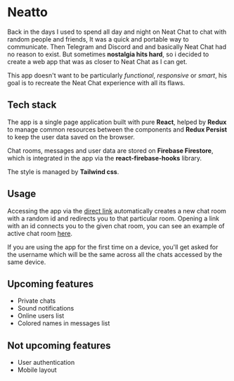 # Neatto

Back in the days I used to spend all day and night on Neat Chat to chat with random people and friends, It was a quick and portable way to communicate. Then Telegram and Discord and and basically Neat Chat had no reason to exist. But sometimes **nostalgia hits hard**, so i decided to create a web app that was as closer to Neat Chat as I can get.

This app doesn't want to be particularly _functional_, _responsive_ or _smart_, his goal is to recreate the Neat Chat experience with all its flaws.

## Tech stack

The app is a single page application built with pure **React**, helped by **Redux** to manage common resources between the components and **Redux Persist** to keep the user data saved on the browser.

Chat rooms, messages and user data are stored on **Firebase Firestore**, which is integrated in the app via the **react-firebase-hooks** library.

The style is managed by **Tailwind css**.

## Usage

Accessing the app via the [direct link](https://neatto-bba44.web.app/) automatically creates a new chat room with a random id and redirects you to that particular room. Opening a link with an id connects you to the given chat room, you can see an example of active chat room [here](https://neatto-bba44.web.app/?id=1CDbPDc7UajjwZrewTlK).

If you are using the app for the first time on a device, you'll get asked for the username which will be the same across all the chats accessed by the same device.

## Upcoming features

- Private chats
- Sound notifications
- Online users list
- Colored names in messages list

## Not upcoming features

- User authentication
- Mobile layout